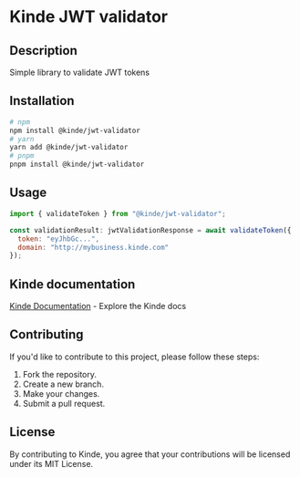 # Kinde JWT validator

## Description

Simple library to validate JWT tokens

## Installation

```bash
# npm
npm install @kinde/jwt-validator
# yarn
yarn add @kinde/jwt-validator
# pnpm
pnpm install @kinde/jwt-validator
```

## Usage

```js
import { validateToken } from "@kinde/jwt-validator";

const validationResult: jwtValidationResponse = await validateToken({
  token: "eyJhbGc...",
  domain: "http://mybusiness.kinde.com"
});
```

## Kinde documentation

[Kinde Documentation](https://kinde.com/docs/) - Explore the Kinde docs

## Contributing

If you'd like to contribute to this project, please follow these steps:

1. Fork the repository.
2. Create a new branch.
3. Make your changes.
4. Submit a pull request.

## License

By contributing to Kinde, you agree that your contributions will be licensed under its MIT License.
